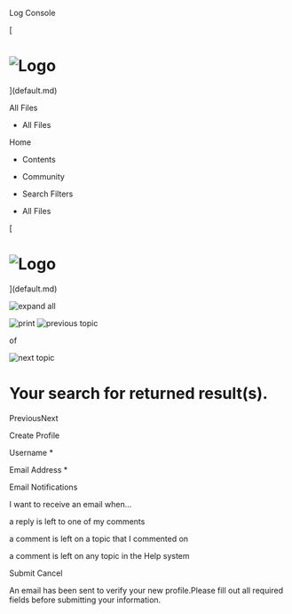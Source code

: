                    

Log Console

[

![Logo](Skins/Default/Stylesheets/Images/transparent.gif)
=========================================================

](default.md)

All Files

*   All Files

  

Home

*   Contents
    

*   Community
    

*   Search Filters
    

*   All Files
    

[

![Logo](Skins/Default/Stylesheets/Images/transparent.gif)
=========================================================

](default.md)

[](#)

 ![expand all](Skins/Default/Stylesheets/Images/transparent.gif) 

 ![print](Skins/Default/Stylesheets/Images/transparent.gif) ![previous topic](Skins/Default/Stylesheets/Images/transparent.gif) 

of

 ![next topic](Skins/Default/Stylesheets/Images/transparent.gif) 

Your search for returned result(s).
===================================

PreviousNext

Create Profile

Username \*

Email Address \*

Email Notifications

I want to receive an email when...

a reply is left to one of my comments

a comment is left on a topic that I commented on

a comment is left on any topic in the Help system

Submit Cancel

An email has been sent to verify your new profile.Please fill out all required fields before submitting your information.
